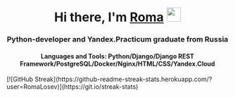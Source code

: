 <h1 align="center">Hi there, I'm <a href="https://daniilshat.ru/" target="_blank">Roma</a> 
<img src="https://github.com/blackcater/blackcater/raw/main/images/Hi.gif" height="32"/></h1>
<h3 align="center">Python-developer and Yandex.Practicum graduate from Russia</h3>

<h4 align="center">Languages and Tools: Python/Django/Django REST Framework/PostgreSQL/Docker/Nginx/HTML/CSS/Yandex.Cloud</h4>


<main align-"center"> [![GitHub Streak](https://github-readme-streak-stats.herokuapp.com/?user=RomaLosev)](https://git.io/streak-stats)</main>

